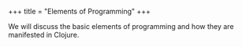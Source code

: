 +++
title = "Elements of Programming"
+++

We will discuss the basic elements of programming
and how they are manifested in Clojure.
